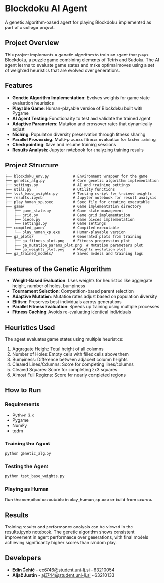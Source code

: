 # Blockdoku AI Agent

A genetic algorithm-based agent for playing Blockdoku, implemented as part of a college project.

## Project Overview

This project implements a genetic algorithm to train an agent that plays Blockdoku, a puzzle game combining elements of Tetris and Sudoku. The AI agent learns to evaluate game states and make optimal moves using a set of weighted heuristics that are evolved over generations.

## Features

- **Genetic Algorithm Implementation**: Evolves weights for game state evaluation heuristics
- **Playable Game**: Human-playable version of Blockdoku built with Pygame
- **AI Agent Testing**: Functionality to test and validate the trained agent
- **Adaptive Parameters**: Mutation and crossover rates that dynamically adjust
- **Niching**: Population diversity preservation through fitness sharing
- **Parallel Processing**: Multi-process fitness evaluation for faster training
- **Checkpointing**: Save and resume training sessions
- **Results Analysis**: Jupyter notebook for analyzing training results

## Project Structure

```
├── blockdoku_env.py           # Environment wrapper for the game
├── genetic_alg.py             # Core genetic algorithm implementation
├── settings.py                # AI and training settings
├── utils.py                   # Utility functions
├── test_base_weights.py       # Testing script for trained weights
├── results.ipynb              # Jupyter notebook for result analysis
├── play_human_xp.spec         # Spec file for creating executable
├── game/                      # Game implementation directory
│   ├── game_state.py          # Game state management
│   ├── grid.py                # Game grid implementation
│   ├── piece.py               # Game pieces implementation
│   └── settings.py            # Game settings
├── compiled_game/             # Compiled executable
│   └── play_human_xp.exe      # Human-playable version
├── ga_plots/                  # Generated plots from training
│   ├── ga_fitness_plot.png    # Fitness progression plot
│   ├── ga_mutation_params_plot.png  # Mutation parameters plot
│   └── ga_weights_plot.png    # Weights evolution plot
└── ga_trained_models/         # Saved models and training logs
```

## Features of the Genetic Algorithm

- **Weight-Based Evaluation**: Uses weights for heuristics like aggregate height, number of holes, bumpiness
- **Tournament Selection**: Competition-based parent selection
- **Adaptive Mutation**: Mutation rates adjust based on population diversity
- **Elitism**: Preserves best individuals across generations
- **Parallel Fitness Evaluation**: Speeds up training using multiple processes
- **Fitness Caching**: Avoids re-evaluating identical individuals

## Heuristics Used

The agent evaluates game states using multiple heuristics:
1. Aggregate Height: Total height of all columns
2. Number of Holes: Empty cells with filled cells above them
3. Bumpiness: Difference between adjacent column heights
4. Cleared Lines/Columns: Score for completing lines/columns
5. Cleared Squares: Score for completing 3x3 squares
6. Almost Full Regions: Score for nearly completed regions

## How to Run

### Requirements
- Python 3.x
- Pygame
- NumPy
- tqdm

### Training the Agent
```bash
python genetic_alg.py
```

### Testing the Agent
```bash
python test_base_weights.py
```

### Playing as Human
Run the compiled executable in play_human_xp.exe or build from source.

## Results

Training results and performance analysis can be viewed in the results.ipynb notebook. The genetic algorithm shows consistent improvement in agent performance over generations, with final models achieving significantly higher scores than random play.


## Developers
- **Edin Ćehić** - ec6746@student.uni-lj.si - 63210054
- **Aljaž Justin** - aj3744@student.uni-lj.si - 63210133

